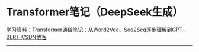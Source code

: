 #  Transformer笔记（DeepSeek生成）

学习资料：[Transformer通俗笔记：从Word2Vec、Seq2Seq逐步理解到GPT、BERT-CSDN博客](https://blog.csdn.net/v_JULY_v/article/details/127411638?ops_request_misc=%7B%22request%5Fid%22%3A%229d7c8f6c3ec83074f33e1e1ebe062d64%22%2C%22scm%22%3A%2220140713.130102334.pc%5Fall.%22%7D&request_id=9d7c8f6c3ec83074f33e1e1ebe062d64&biz_id=0&utm_medium=distribute.pc_search_result.none-task-blog-2~all~first_rank_ecpm_v1~hot_rank-1-127411638-null-null.142^v102^pc_search_result_base3&utm_term=seq2seq模型&spm=1018.2226.3001.4187)



------

